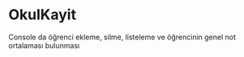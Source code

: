 # OkulKayit
Console da öğrenci ekleme, silme, listeleme ve öğrencinin genel not ortalaması bulunması
